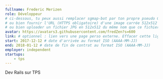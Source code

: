 ```yaml
---
fullname: Frederic Merizen
role: Développeur
# ci-dessous, tu peux aussi remplacer sgmap-bot par ton propre pseudo Github
# ou bien fournir l'URL (HTTPS obligatoire) d'une image carrée 512x512 minimum
# ou bien uploader un fichier JPG en 512x512 du même nom que ce fichier dans /img/authors et effacer cette ligne
avatar: https://avatars3.githubusercontent.com/fredZen?s=600
link: # optionnel : lien vers une page perso externe. Effacer cette ligne si rien à mettre.
start: 2017-12-12 # date d'arrivée au format ISO (AAAA-MM-JJ)
end: 2018-01-12 # date de fin de contrat au format ISO (AAAA-MM-JJ)
employer: independent
startups:
    - tps
---
```


Dev Rails sur TPS
